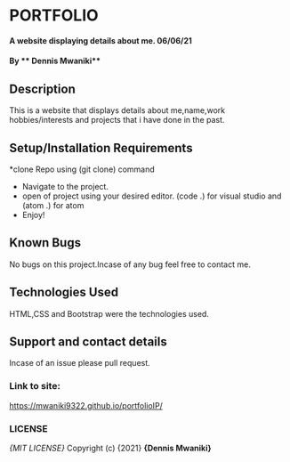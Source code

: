 # PORTFOLIO
#### A website displaying details about me. 06/06/21
#### By ** Dennis Mwaniki**
## Description
This is a website that displays details about me,name,work hobbies/interests and projects that i have done in the past. 
## Setup/Installation Requirements
*clone Repo using (git clone) command
* Navigate to the project.
* open of project using your desired editor. (code .) for visual studio and (atom .) for atom
* Enjoy!

## Known Bugs
No bugs on this project.Incase of any bug feel free to contact me.
## Technologies Used
HTML,CSS and Bootstrap were the technologies used.
## Support and contact details
Incase of an issue please pull request.
### Link to site:
https://mwaniki9322.github.io/portfolioIP/
### LICENSE
*{MIT LICENSE}*
Copyright (c) {2021} **{Dennis Mwaniki}**
